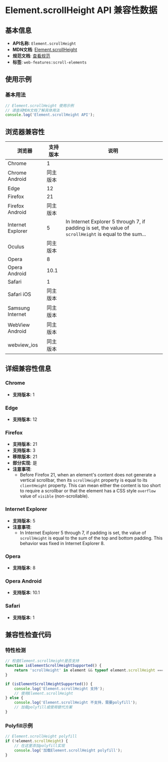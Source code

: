 # Element.scrollHeight API 兼容性数据

## 基本信息

- **API名称**: `Element.scrollHeight`
- **MDN文档**: [Element.scrollHeight](https://developer.mozilla.org/docs/Web/API/Element/scrollHeight)
- **规范文档**: [查看规范](https://drafts.csswg.org/cssom-view/#dom-element-scrollheight)
- **标签**: `web-features:scroll-elements`

## 使用示例

### 基本用法

```javascript
// Element.scrollHeight 使用示例
// 请查阅MDN文档了解具体用法
console.log('Element.scrollHeight API');
```

## 浏览器兼容性

| 浏览器 | 支持版本 | 说明 |
|--------|----------|------|
| Chrome | 1 |  |
| Chrome Android | 同主版本 |  |
| Edge | 12 |  |
| Firefox | 21 |  |
| Firefox Android | 同主版本 |  |
| Internet Explorer | 5 | In Internet Explorer 5 through 7, if padding is set, the value of `scrollHeight` is equal to the sum... |
| Oculus | 同主版本 |  |
| Opera | 8 |  |
| Opera Android | 10.1 |  |
| Safari | 1 |  |
| Safari iOS | 同主版本 |  |
| Samsung Internet | 同主版本 |  |
| WebView Android | 同主版本 |  |
| webview_ios | 同主版本 |  |

## 详细兼容性信息

### Chrome

- **支持版本**: 1

### Edge

- **支持版本**: 12

### Firefox

- **支持版本**: 21
- **支持版本**: 3
- **移除版本**: 21
- **部分实现**: 是
- **注意事项**:
  - Before Firefox 21, when an element's content does not generate a vertical scrollbar, then its `scrollHeight` property is equal to its `clientHeight` property. This can mean either the content is too short to require a scrollbar or that the element has a CSS style `overflow` value of `visible` (non-scrollable).

### Internet Explorer

- **支持版本**: 5
- **注意事项**:
  - In Internet Explorer 5 through 7, if padding is set, the value of `scrollHeight` is equal to the sum of the top and bottom padding. This behavior was fixed in Internet Explorer 8.

### Opera

- **支持版本**: 8

### Opera Android

- **支持版本**: 10.1

### Safari

- **支持版本**: 1

## 兼容性检查代码

### 特性检测

```javascript
// 检查Element.scrollHeight是否支持
function isElementScrollHeightSupported() {
    return 'scrollHeight' in element && typeof element.scrollHeight === 'function';
}

if (isElementScrollHeightSupported()) {
    console.log('Element.scrollHeight 支持');
    // 使用Element.scrollHeight
} else {
    console.log('Element.scrollHeight 不支持，需要polyfill');
    // 加载polyfill或使用替代方案
}
```

### Polyfill示例

```javascript
// Element.scrollHeight polyfill
if (!element.scrollHeight) {
    // 在这里添加polyfill实现
    console.log('加载Element.scrollHeight polyfill');
}
```

